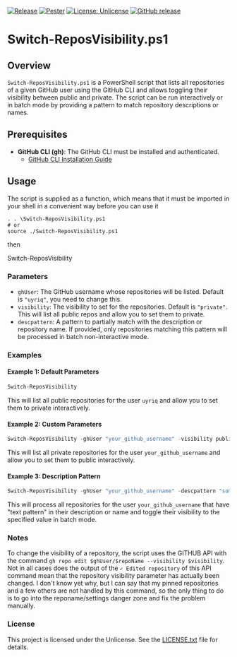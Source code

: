 [![Release](https://github.com/uyriq/pwsh_repovisibility/actions/workflows/release_gh.yml/badge.svg)](https://github.com/uyriq/pwsh_repovisibility/actions/workflows/release_gh.yml)
[![Pester](https://github.com/uyriq/pwsh_repovisibility/actions/workflows/pester.yml/badge.svg)](https://github.com/uyriq/pwsh_repovisibility/actions/workflows/pester.yml)
[![License: Unlicense](https://img.shields.io/badge/License-Unlicense-blue.svg)](https://unlicense.org/)
[![GitHub release](https://img.shields.io/github/release/uyriq/pwsh_repovisibility.svg)](https://github.com/uyriq/pwsh_repovisibility/releases/latest)

# Switch-ReposVisibility.ps1

## Overview

`Switch-ReposVisibility.ps1` is a PowerShell script that lists all repositories of a given GitHub user using the GitHub CLI and allows toggling their visibility between public and private. The script can be run interactively or in batch mode by providing a pattern to match repository descriptions or names.

## Prerequisites

- **GitHub CLI (gh)**: The GitHub CLI must be installed and authenticated.
  - [GitHub CLI Installation Guide](https://cli.github.com/)

## Usage

The script is supplied as a function, which means that it must be imported in your shell in a convenient way before you can use it

```Pwsh
. . \Switch-ReposVisibility.ps1
# or
source ./Switch-ReposVisibility.ps1
```

then

Switch-ReposVisibility <supported parameters>

### Parameters

- `ghUser`: The GitHub username whose repositories will be listed. Default is `"uyriq"`, you need to change this.
- `visibility`: The visibility to set for the repositories. Default is `"private"`. This will list all public repos and allow you to set them to private.
- `descpattern`: A pattern to partially match with the description or repository name. If provided, only repositories matching this pattern will be processed in batch non-interactive mode.

### Examples

#### Example 1: Default Parameters

```powershell
Switch-ReposVisibility

```

This will list all public repositories for the user `uyriq` and allow you to set them to private interactively.

#### Example 2: Custom Parameters

```powershell
Switch-ReposVisibility -ghUser "your_github_username" -visibility public
```

This will list all private repositories for the user `your_github_username` and allow you to set them to public interactively.

#### Example 3: Description Pattern

```powershell
Switch-ReposVisibility -ghUser "your_github_username" -descpattern "some repeated text in repo description section"
```

This will process all repositories for the user `your_github_username` that have "text pattern" in their description or name and toggle their visibility to the specified value in batch mode.

### Notes

To change the visibility of a repository, the script uses the GITHUB API with the command `gh repo edit $ghUser/$repoName --visibility $visibility`. Not in all cases does the output of the `✓ Edited repository` of this API command mean that the repository visibility parameter has actually been changed. I don't know yet why, but I can say that my pinned repositories and a few others are not handled by this command, so the only thing to do is to go into the reponame/settings danger zone and fix the problem manually.

### License

This project is licensed under the Unlicense. See the [LICENSE.txt](#file:LICENSE.txt-context) file for details.
